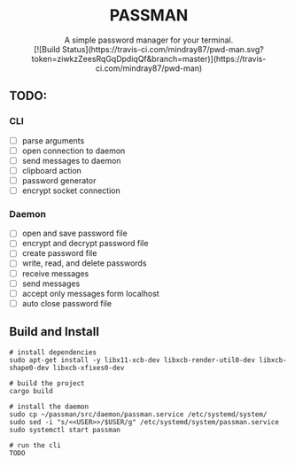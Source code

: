 <h1 align="center">
    PASSMAN
</h1>

<p align="center">
A simple password manager for your terminal.
<br>
[![Build Status](https://travis-ci.com/mindray87/pwd-man.svg?token=ziwkzZeesRqGqDpdiqQf&branch=master)](https://travis-ci.com/mindray87/pwd-man)
</p>

## TODO:

### CLI
- [ ] parse arguments
- [ ] open connection to daemon
- [ ] send messages to daemon
- [ ] clipboard action
- [ ] password generator
- [ ] encrypt socket connection

### Daemon  
- [ ] open and save password file
- [ ] encrypt and decrypt password file
- [ ] create password file
- [ ] write, read, and delete passwords
- [ ] receive messages
- [ ] send messages
- [ ] accept only messages form localhost
- [ ] auto close password file

## Build and Install
```shell script
# install dependencies
sudo apt-get install -y libx11-xcb-dev libxcb-render-util0-dev libxcb-shape0-dev libxcb-xfixes0-dev

# build the project
cargo build

# install the daemon
sudo cp ~/passman/src/daemon/passman.service /etc/systemd/system/
sudo sed -i "s/<<USER>>/$USER/g" /etc/systemd/system/passman.service
sudo systemctl start passman

# run the cli
TODO
```